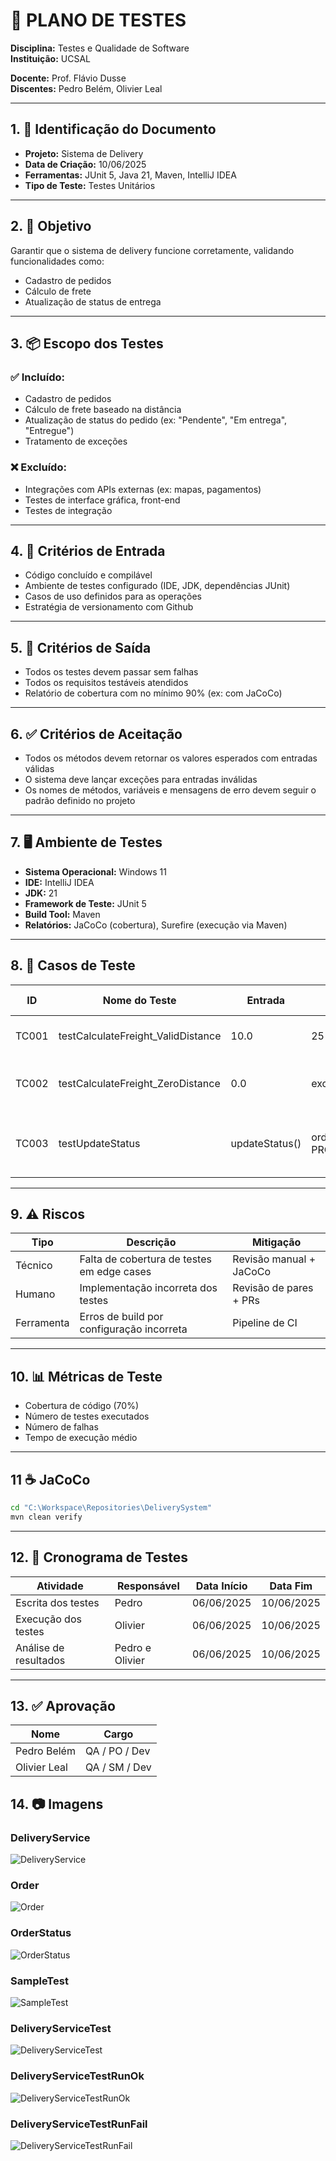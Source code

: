 # 🧪 PLANO DE TESTES

**Disciplina:** Testes e Qualidade de Software  
**Instituição:** UCSAL  

**Docente:** Prof. Flávio Dusse  
**Discentes:** Pedro Belém, Olivier Leal  

---

## 1. 📄 Identificação do Documento

- **Projeto:** Sistema de Delivery  
- **Data de Criação:** 10/06/2025  
- **Ferramentas:** JUnit 5, Java 21, Maven, IntelliJ IDEA  
- **Tipo de Teste:** Testes Unitários  

---

## 2. 🎯 Objetivo

Garantir que o sistema de delivery funcione corretamente, validando funcionalidades como:

- Cadastro de pedidos  
- Cálculo de frete  
- Atualização de status de entrega  

---

## 3. 📦 Escopo dos Testes

### ✅ Incluído:
- Cadastro de pedidos  
- Cálculo de frete baseado na distância  
- Atualização de status do pedido (ex: "Pendente", "Em entrega", "Entregue")  
- Tratamento de exceções  

### ❌ Excluído:
- Integrações com APIs externas (ex: mapas, pagamentos)  
- Testes de interface gráfica, front-end 
- Testes de integração  

---

## 4. 🚪 Critérios de Entrada

- Código  concluído e compilável  
- Ambiente de testes configurado (IDE, JDK, dependências JUnit)  
- Casos de uso definidos para as operações  
- Estratégia de versionamento com Github

---

## 5. 🚪 Critérios de Saída

- Todos os testes devem passar sem falhas  
- Todos os requisitos testáveis atendidos
- Relatório de cobertura com no mínimo 90% (ex: com JaCoCo)  

---

## 6. ✅ Critérios de Aceitação

- Todos os métodos devem retornar os valores esperados com entradas válidas  
- O sistema deve lançar exceções para entradas inválidas  
- Os nomes de métodos, variáveis e mensagens de erro devem seguir o padrão definido no projeto

---

## 7. 🖥️ Ambiente de Testes

- **Sistema Operacional:** Windows 11  
- **IDE:** IntelliJ IDEA  
- **JDK:** 21  
- **Framework de Teste:** JUnit 5  
- **Build Tool:** Maven  
- **Relatórios:** JaCoCo (cobertura), Surefire (execução via Maven)  

---

## 8. 🧪 Casos de Teste

| ID     | Nome do Teste                       | Entrada        | Saída Esperada                  | Resultado Esperado                         |
|--------|-------------------------------------|----------------|---------------------------------|--------------------------------------------|
| TC001  | testCalculateFreight_ValidDistance  | 10.0           | 25                              | Frete deve ser 10km * 2.5 = 25.0           |
| TC002  | testCalculateFreight_ZeroDistance   | 0.0            | exception.getMessage()          | Distância deve ser maior que zero          |
| TC003  | testUpdateStatus                    | updateStatus() | order.getStatus() == PROCESSING | Status deve ser atualizado para PROCESSING |



---

## 9. ⚠️ Riscos

| Tipo       | Descrição                                  | Mitigação               |
|------------|--------------------------------------------|-------------------------|
| Técnico    | Falta de cobertura de testes em edge cases | Revisão manual + JaCoCo |
| Humano     | Implementação incorreta dos testes         | Revisão de pares + PRs  |
| Ferramenta | Erros de build por configuração incorreta  | Pipeline de CI          |

---

## 10. 📊 Métricas de Teste

- Cobertura de código (70%)  
- Número de testes executados  
- Número de falhas  
- Tempo de execução médio  

---


## 11 ☕ JaCoCo
```bash
cd "C:\Workspace\Repositories\DeliverySystem"
mvn clean verify
```


---

## 12. 📅 Cronograma de Testes

| Atividade              | Responsável     | Data Início | Data Fim    |
|------------------------|------------------|-------------|-------------|
| Escrita dos testes     | Pedro            | 06/06/2025  | 10/06/2025  |
| Execução dos testes    | Olivier          | 06/06/2025  | 10/06/2025  |
| Análise de resultados  | Pedro e Olivier  | 06/06/2025  | 10/06/2025  |

---

## 13. ✅ Aprovação

| Nome         | Cargo         |
|--------------|---------------|
| Pedro Belém  | QA / PO / Dev |
| Olivier Leal | QA / SM / Dev |

## 14. 📷 Imagens

### DeliveryService
![DeliveryService](https://github.com/pbelem/DeliverySystem/blob/main/assets/DeliveryService.png)

### Order
![Order](https://github.com/pbelem/DeliverySystem/blob/main/assets/Order.png)

### OrderStatus
![OrderStatus](https://github.com/pbelem/DeliverySystem/blob/main/assets/OrderStatus.png)

### SampleTest
![SampleTest](https://github.com/pbelem/DeliverySystem/blob/main/assets/SampleTest.png)

### DeliveryServiceTest
![DeliveryServiceTest](https://github.com/pbelem/DeliverySystem/blob/main/assets/DeliveryServiceTest.png)

### DeliveryServiceTestRunOk
![DeliveryServiceTestRunOk](https://github.com/pbelem/DeliverySystem/blob/main/assets/DeliveryServiceTestRunOk.png)

### DeliveryServiceTestRunFail
![DeliveryServiceTestRunFail](https://github.com/pbelem/DeliverySystem/blob/main/assets/DeliveryServiceTestRunFail.png)



